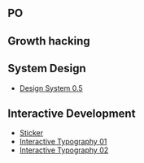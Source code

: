 ## PO

## Growth hacking


## System Design
- [Design System 0.5](/code/ds/01/index.html)

## Interactive Development
- [Sticker](/code/interactive/sticker/index.html)
- [Interactive Typography 01](/code/interactive/kt-01/index.html)
- [Interactive Typography 02](/code/interactive/kt-02/index.html)
